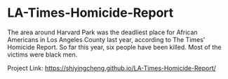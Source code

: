 # LA-Times-Homicide-Report

The area around Harvard Park was the deadliest place for African Americans in Los Angeles County last year, according to The Times’ Homicide Report. So far this year, six people have been killed. Most of the victims were black men.

Project Link: https://shiyingcheng.github.io/LA-Times-Homicide-Report/
